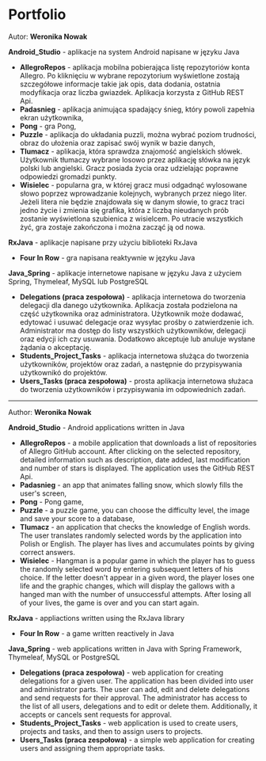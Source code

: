 # Portfolio
Autor: **Weronika Nowak**

**Android_Studio** - aplikacje na system Android napisane w języku Java
- **AllegroRepos** - aplikacja mobilna pobierająca listę repozytoriów konta Allegro. Po kliknięciu w wybrane repozytorium wyświetlone zostają szczegółowe informacje takie jak opis, data dodania, ostatnia modyfikacja oraz liczba gwiazdek. Aplikacja korzysta z GitHub REST Api.
- **Padasnieg** - aplikacja animująca spadający śnieg, który powoli zapełnia ekran użytkownika,
- **Pong** - gra Pong,
- **Puzzle** - aplikacja do układania puzzli, można wybrać poziom trudności, obraz do ułożenia oraz zapisać swój wynik w bazie danych,
- **Tlumacz** - aplikacja, która sprawdza znajomość angielskich słówek. Użytkownik tłumaczy wybrane losowo przez aplikację słówka na język polski lub angielski. Gracz posiada życia oraz udzielając poprawne odpowiedzi gromadzi punkty.
- **Wisielec** - popularna gra, w której gracz musi odgadnąć wylosowane słowo poprzez wprowadzanie kolejnych, wybranych przez niego liter. Jeżeli litera nie będzie znajdowała się w danym słowie, to gracz traci jedno życie i zmienia się grafika, która z liczbą nieudanych prób zostanie wyświetlona szubienica z wisielcem. Po utracie wszystkich żyć, gra zostaje zakończona i można zacząć ją od nowa. 

**RxJava** - aplikacje napisane przy użyciu biblioteki RxJava
- **Four In Row** - gra napisana reaktywnie w języku Java

**Java_Spring** - aplikacje internetowe napisane w języku Java z użyciem Spring, Thymeleaf, MySQL lub PostgreSQL
- **Delegations (praca zespołowa)** - aplikacja internetowa do tworzenia delegacji dla danego użytkownika. Aplikacja została podzielona na część użytkownika oraz administratora. Użytkownik może dodawać, edytować i usuwać delegacje oraz wysyłac prośby o zatwierdzenie ich. Administrator ma dostęp do listy wszystkich użytkowników, delegacji oraz edycji ich czy usuwania. Dodatkowo akceptuje lub anuluje wysłane żądania o akceptację.
- **Students_Project_Tasks** - aplikacja internetowa służąca do tworzenia użytkowników, projektów oraz zadań, a następnie do przypisywania użytkownikó do projektów.
- **Users_Tasks (praca zespołowa)** - prosta aplikacja internetowa służaca do tworzenia użytkowników i przypisywania im odpowiednich zadań.

------
Author: **Weronika Nowak**

**Android_Studio** - Android applications written in Java
- **AllegroRepos** - a mobile application that downloads a list of repositories of Allegro GitHub account. After clicking on the selected repository, detailed information such as description, date added, last modification and number of stars is displayed. The application uses the GitHub REST Api.
- **Padasnieg** - an app that animates falling snow, which slowly fills the user's screen,
- **Pong** - Pong game,
- **Puzzle** - a puzzle game, you can choose the difficulty level, the image and save your score to a database,
- **Tlumacz** - an application that checks the knowledge of English words. The user translates randomly selected words by the application into Polish or English. The player has lives and accumulates points by giving correct answers.
- **Wisielec** - Hangman is a popular game in which the player has to guess the randomly selected word by entering subsequent letters of his choice. If the letter doesn't appear in a given word, the player loses one life and the graphic changes, which will display the gallows with a hanged man with the number of unsuccessful attempts. After losing all of your lives, the game is over and you can start again.

**RxJava** - appliactions written using the RxJava library
- **Four In Row** - a game written reactively in Java

**Java_Spring** - web applications written in Java with Spring Framework, Thymeleaf, MySQL or PostgreSQL
- **Delegations (praca zespołowa)** - web application for creating delegations for a given user. The application has been divided into user and administrator parts. The user can add, edit and delete delegations and send requests for their approval. The administrator has access to the list of all users, delegations and to edit or delete them. Additionally, it accepts or cancels sent requests for approval.
- **Students_Project_Tasks** - web application is used to create users, projects and tasks, and then to assign users to projects.
- **Users_Tasks (praca zespołowa)** - a simple web application for creating users and assigning them appropriate tasks.
